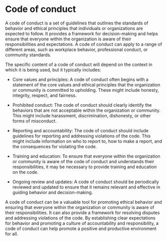 # Code of conduct

A code of conduct is a set of guidelines that outlines the standards of behavior and ethical principles that individuals or organizations are expected to follow. It provides a framework for decision-making and helps ensure that everyone within the organization is aware of their responsibilities and expectations. A code of conduct can apply to a range of different areas, such as workplace behavior, professional conduct, or community standards.

The specific content of a code of conduct will depend on the context in which it is being used, but it typically includes:

* Core values and principles: A code of conduct often begins with a statement of the core values and ethical principles that the organization or community is committed to upholding. These might include honesty, integrity, respect, and fairness.

* Prohibited conduct: The code of conduct should clearly identify the behaviors that are not acceptable within the organization or community. This might include harassment, discrimination, dishonesty, or other forms of misconduct.

* Reporting and accountability: The code of conduct should include guidelines for reporting and addressing violations of the code. This might include information on who to report to, how to make a report, and the consequences for violating the code.

* Training and education: To ensure that everyone within the organization or community is aware of the code of conduct and understands their responsibilities, it may be necessary to provide training and education on the code.

* Ongoing review and updates: A code of conduct should be periodically reviewed and updated to ensure that it remains relevant and effective in guiding behavior and decision-making.

A code of conduct can be a valuable tool for promoting ethical behavior and ensuring that everyone within the organization or community is aware of their responsibilities. It can also provide a framework for resolving disputes and addressing violations of the code. By establishing clear expectations for behavior and promoting a culture of accountability and responsibility, a code of conduct can help promote a positive and productive environment for all.
